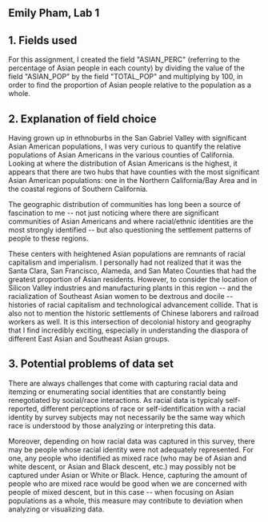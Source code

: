 ## Emily Pham, Lab 1 

## 1. Fields used
For this assignment, I created the field "ASIAN_PERC" (referring to the percentage of Asian people in each county) by dividing the value of the field "ASIAN_POP" by the field "TOTAL_POP" and multiplying by 100, in order to find the proportion of Asian people relative to the population as a whole.

## 2. Explanation of field choice
Having grown up in ethnoburbs in the San Gabriel Valley with significant Asian American populations, I was very curious to quantify the relative populations of Asian Americans in the various counties of California. Looking at where the distribution of Asian Americans is the highest, it appears that there are two hubs that have counties with the most significant Asian American populations: one in the Northern California/Bay Area and in the coastal regions of Southern California. 

The geographic distribution of communities has long been a source of fascination to me -- not just noticing where there are significant communities of Asian Americans and where racial/ethnic identities are the most strongly identified -- but also questioning the settlement patterns of people to these regions. 

These centers with heightened Asian populations are remnants of racial capitalism and imperialism. I personally had not realized that it was the Santa Clara, San Francisco, Alameda, and San Mateo Counties that had the greatest proportion of Asian residents. However, to consider the location of Silicon Valley industries and manufacturing plants in this region -- and the racialization of Southeast Asian women to be dextrous and docile -- histories of racial capitalism and technological advancement collide. That is also not to mention the historic settlements of Chinese laborers and railroad workers as well. It is this intersection of decolonial history and geography that I find incredibly exciting, especially in understanding the diaspora of different East Asian and Southeast Asian groups. 

## 3. Potential problems of data set
There are always challenges that come with capturing racial data and itemzing or enumerating social identities that are constantly being renegotiated by social/race interactions. As racial data is typicaly self-reported, different perceptions of race or self-identification with a racial identity by survey subjects may not necessarily be the same way which race is understood by those analyzing or interpreting this data. 

Moreover, depending on how racial data was captured in this survey, there may be people whose racial identity were not adequately represented. For one, any people who identified as mixed race (who may be of Asian and white descent, or Asian and Black descent, etc.) may possibly not be captured under Asian or White or Black. Hence, capturing the amount of people who are mixed race would be good when we are concerned with people of mixed descent, but in this case -- when focusing on Asian populations as a whole, this measure may contribute to deviation when analyzing or visualizing data.